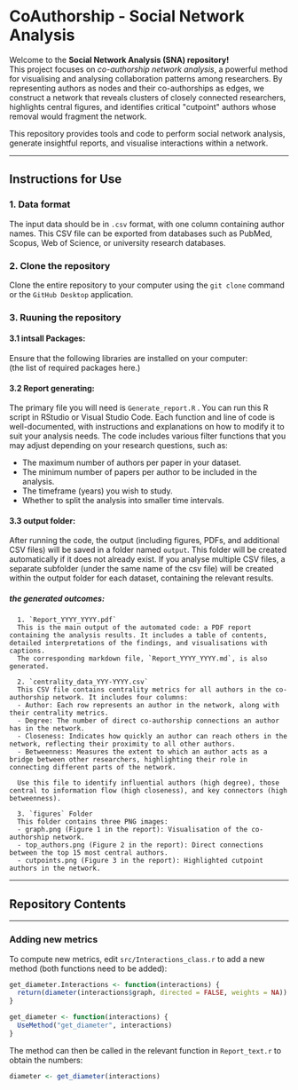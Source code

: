 # CoAuthorship - Social Network Analysis

Welcome to the **Social Network Analysis (SNA) repository!**   
This project focuses on *co-authorship network analysis*, a powerful method for visualising and analysing collaboration patterns among researchers. By representing authors as nodes and their co-authorships as edges, we construct a network that reveals clusters of closely connected researchers, highlights central figures, and identifies critical "cutpoint" authors whose removal would fragment the network.   

This repository provides tools and code to perform social network analysis, generate insightful reports, and visualise interactions within a network.


---

## Instructions for Use

### 1. Data format
The input data should be in `.csv`  format, with one column containing author names. This CSV file can be exported from databases such as PubMed, Scopus, Web of Science, or university research databases. 

### 2. Clone the repository
Clone the entire repository to your computer using the `git clone` command or the `GitHub Desktop` application.

### 3. Ruuning the repository 

#### 3.1 intsall Packages: 
Ensure that the following libraries are installed on your computer:   
(the list of required packages here.)

#### 3.2 Report generating: 
The primary file you will need is `Generate_report.R` . You can run this R script in RStudio or Visual Studio Code. Each function and line of code is well-documented, with instructions and explanations on how to modify it to suit your analysis needs.
The code includes various filter functions that you may adjust depending on your research questions, such as:

- The maximum number of authors per paper in your dataset.
- The minimum number of papers per author to be included in the analysis.
- The timeframe (years) you wish to study.
- Whether to split the analysis into smaller time intervals. 

#### 3.3 output folder:
After running the code, the output (including figures, PDFs, and additional CSV files) will be saved in a folder named `output`. This folder will be created automatically if it does not already exist.
If you analyse multiple CSV files, a separate subfolder (under the same name of the csv file) will be created within the output folder for each dataset, containing the relevant results.

##### the generated outcomes: 
      1. `Report_YYYY_YYYY.pdf`  
      This is the main output of the automated code: a PDF report containing the analysis results. It includes a table of contents, detailed interpretations of the findings, and visualisations with captions. 
      The corresponding markdown file, `Report_YYYY_YYYY.md`, is also generated.

      2. `centrality_data_YYY-YYYY.csv`
      This CSV file contains centrality metrics for all authors in the co-authorship network. It includes four columns:
      - Author: Each row represents an author in the network, along with their centrality metrics.
      - Degree: The number of direct co-authorship connections an author has in the network.
      - Closeness: Indicates how quickly an author can reach others in the network, reflecting their proximity to all other authors.
      - Betweenness: Measures the extent to which an author acts as a bridge between other researchers, highlighting their role in connecting different parts of the network.
      
      Use this file to identify influential authors (high degree), those central to information flow (high closeness), and key connectors (high betweenness).
      
      3. `figures` Folder 
      This folder contains three PNG images:
      - graph.png (Figure 1 in the report): Visualisation of the co-authorship network.
      - top_authors.png (Figure 2 in the report): Direct connections between the top 15 most central authors.
      - cutpoints.png (Figure 3 in the report): Highlighted cutpoint authors in the network.

---
## Repository Contents


---


### Adding new metrics
To compute new metrics, edit `src/Interactions_class.r` to add a new method (both functions need to be added):
```r
get_diameter.Interactions <- function(interactions) {
  return(diameter(interactions$graph, directed = FALSE, weights = NA))
}

get_diameter <- function(interactions) {
  UseMethod("get_diameter", interactions)
}
```

The method can then be called in the relevant function in `Report_text.r` to obtain the numbers:
```r
diameter <- get_diameter(interactions)
```
